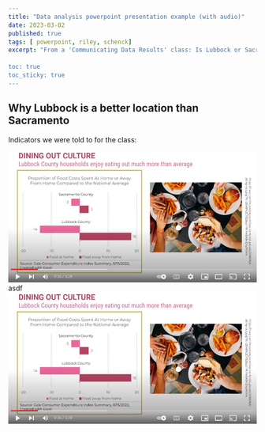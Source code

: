 ```yaml
---
title: "Data analysis powerpoint presentation example (with audio)"
date: 2023-03-02
published: true
tags: [ powerpoint, riley, schenck]
excerpt: "From a 'Communicating Data Results' class: Is Lubbock or Sacramento a better location for a new fast food restaurant?

toc: true
toc_sticky: true
---
```


## Why Lubbock is a better location than Sacramento

Indicators we were told to for the class:

<img src="assets/images/chickenkitchen.JPG" alt="">
asdf
<img src="assets/images/chickenkitchenpng.png" alt="">


 

